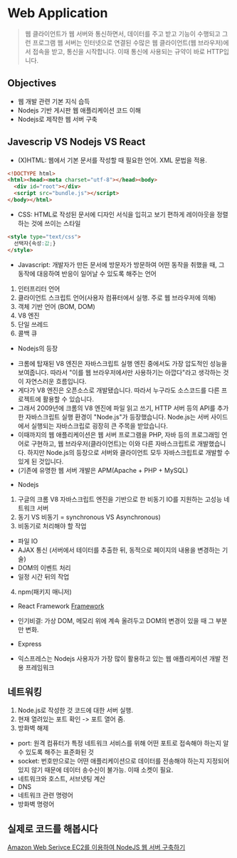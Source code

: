 # Web Application
> 웹 클라이언트가 웹 서버와 통신하면서, 데이터를 주고 받고 기능이 수행되고 그런 프로그램
> 웹 서버는 인터넷으로 연결된 수많은 웹 클라이언트(웹 브라우저)에서 접속을 받고, 통신을 시작합니다. 이때 통신에 사용되는 규약이 바로 HTTP입니다.


## Objectives
* 웹 개발 관련 기본 지식 습득
* Nodejs 기반 게시판 웹 애플리케이션 코드 이해
* Nodejs로 제작한 웹 서버 구축

## Javescrip VS Nodejs VS React
* (X)HTML: 웹에서 기본 문서를 작성할 때 필요한 언어. XML 문법을 적용.
```html
<!DOCTYPE html>
<html><head><meta charset="utf-8"></head><body>
  <div id="root"></div>
  <script src="bundle.js"></script>
</body></html>
```

* CSS: HTML로 작성된 문서에 디자인 서식을 입히고 보기 편하게 레이아웃을 정렬하는 것에 쓰이는 스타일
```html
<style type="text/css">
  선택자{속성:값;}
</style>
```

* Javascript: 개발자가 만든 문서에 방문자가 방문하여 어떤 동작을 취했을 때, 그 동작에 대응하여 반응이 일어날 수 있도록 해주는 언어
1. 인터프리터 언어
2. 클라이언트 스크립트 언어(사용자 컴퓨터에서 실행. 주로 웹 브라우저에 의해)
3. 객체 기반 언어 (BOM, DOM)
4. V8 엔진
5. 단일 쓰레드
6. 콜백 큐

* Nodejs의 등장
- 크롬에 탑재된 V8 엔진은 자바스크립트 실행 엔진 중에서도 가장 압도적인 성능을 보여줍니다. 따라서 "이를 웹 브라우저에서만 사용하기는 아깝다"라고 생각하는 것이 자연스러운 흐름입니다.
- 게다가 V8 엔진은 오픈소스로 개발됐습니다. 따라서 누구라도 소스코드를 다른 프로젝트에 활용할 수 있습니다.
- 그래서 2009년에 크롬의 V8 엔진에 파일 읽고 쓰기, HTTP 서버 등의 API를 추가한 자바스크립트 실행 환경이 "Node.js"가 등장했습니다. Node.js는 서버 사이드에서 실행되는 자바스크립로 굉장히 큰 주목을 받았습니다.
- 이때까지의 웹 애플리케이션은 웹 서버 프로그램을 PHP, 자바 등의 프로그래밍 언어로 구현하고, 웹 브라우저(클라이언트)는 이와 다른 자바스크립트로 개발했습니다. 하지만 Node.js의 등장으로 서버와 클라이언트 모두 자바스크립트로 개발할 수 있게 된 것입니다.
- (기존에 유명한 웹 서버 개발은 APM(Apache + PHP + MySQL)

* Nodejs
1. 구글의 크롬 V8 자바스크립트 엔진을 기반으로 한 비동기 IO를 지원하는 고성능 네트워크 서버
2. 동기 VS 비동기 = synchronous VS Asynchronous)
3. 비동기로 처리해야 할 작업
- 파일 IO
- AJAX 통신 (서버에서 테이터를 추출한 뒤, 동적으로 페이지의 내용을 변경하는 기술)
- DOM의 이벤트 처리
- 일정 시간 뒤의 작업
4. npm(패키지 매니저)

* React Framework
[Framework](https://webclub.tistory.com/458)
- 인기비결: 가상 DOM, 메모리 위에 계속 올려두고 DOM의 변경이 있을 때 그 부분만 변화.

* Express
- 익스프레스는 Nodejs 사용자가 가장 많이 활용하고 있는 웹 애플리케이션 개발 전용 프레임워크


## 네트워킹
1. Node.js로 작성한 것 코드에 대한 서버 실행.
2. 현재 열려있는 포트 확인 -> 포트 열어 줌.
3. 방화벽 해제

- port: 원격 컴퓨터가 특정 네트워크 서비스를 위해 어떤 포트로 접속해야 하는지 알 수 있도록 해주는 표준화된 것
- socket: 번호만으로는 어떤 애플리케이션으로 데이터를 전송해야 하는지 지정되어 있지 않기 때문에 데이터 송수신이 불가능. 이때 소켓이 필요.
- 네트워크와 호스트, 서브넷팅 계산
- DNS
- 네트워크 관련 명령어
- 방화벽 명령어

## 실제로 코드를  해봅시다
[Amazon Web Serivce EC2를 이용하여 NodeJS 웹 서버 구축하기](https://cinema4dr12.tistory.com/741)
